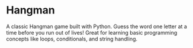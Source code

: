 # Hangman
A classic Hangman game built with Python. Guess the word one letter at a time before you run out of lives! Great for learning basic programming concepts like loops, conditionals, and string handling.
